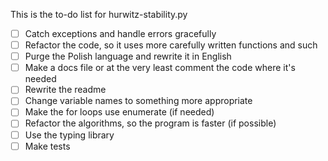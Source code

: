 This is the to-do list for hurwitz-stability.py

- [ ] Catch exceptions and handle errors gracefully
- [ ] Refactor the code, so it uses more carefully written functions and such
- [ ] Purge the Polish language and rewrite it in English
- [ ] Make a docs file or at the very least comment the code where it's needed
- [ ] Rewrite the readme 
- [ ] Change variable names to something more appropriate
- [ ] Make the for loops use enumerate (if needed)
- [ ] Refactor the algorithms, so the program is faster (if possible)
- [ ] Use the typing library
- [ ] Make tests

